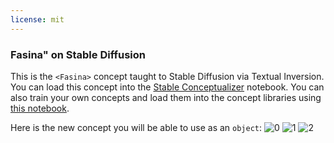 ```yaml
---
license: mit
---
```

### Fasina" on Stable Diffusion
This is the `<Fasina>` concept taught to Stable Diffusion via Textual Inversion. You can load this concept into the [Stable Conceptualizer](https://colab.research.google.com/github/huggingface/notebooks/blob/main/diffusers/stable_conceptualizer_inference.ipynb) notebook. You can also train your own concepts and load them into the concept libraries using [this notebook](https://colab.research.google.com/github/huggingface/notebooks/blob/main/diffusers/sd_textual_inversion_training.ipynb).

Here is the new concept you will be able to use as an `object`:
![<Fasina> 0](https://huggingface.co/sd-concepts-library/fasina/resolve/main/concept_images/1.jpeg)
![<Fasina> 1](https://huggingface.co/sd-concepts-library/fasina/resolve/main/concept_images/2.jpeg)
![<Fasina> 2](https://huggingface.co/sd-concepts-library/fasina/resolve/main/concept_images/0.jpeg)

